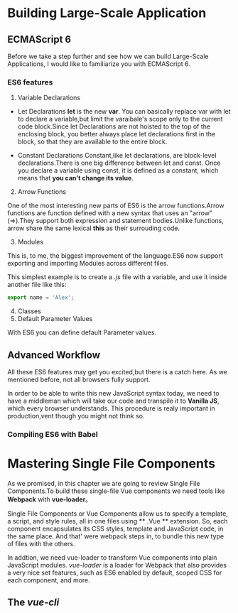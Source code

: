# Building Large-Scale Application

## ECMAScript 6
Before we take a step further and see how we can build Large-Scale Applications, I would like to familiarize you with ECMAScript 6.

### ES6 features
1. Variable Declarations
- Let Declarations
**let** is the new **var**. You can basically replace var with let to declare a variable,but limit the varaibale's scope only to the current code block.Since let Declarations are not hoisted to the top of the enclosing block, you better always place let declarations first in the block, so that they are available to the entire block.

- Constant Declarations
Constant,like let declarations, are block-level declarations.There is one big difference between let and const. Once you declare a variable using const, it is defined as a constant, which means that **you can't change its value**.

2. Arrow Functions

One of the most interesting new parts of ES6 is the arrow functions.Arrow functions are function defined with a new syntax that uses an "arrow"(=>).They support both expression and statement bodies.Unlike functions, arrow share the same lexical **this** as their surrouding code.

3. Modules

This is, to me, the biggest improvement of the language.ES6 now support exporting and importing Modules across different files.

This simplest example is to create a *.js* file with a variable, and use it inside another file like this:

```js
export name = 'Alex';
```
4. Classes
5. Default Parameter Values

With ES6 you can define default Parameter values.

## Advanced Workflow

All these ES6 features may get you excited,but there is a catch here. As we mentioned before, not all browsers fully support.

In order to be able to write this new JavaScript syntax today, we need to have a middleman which will take our code and transpile it to **Vanilla JS**, which every browser understands. This procedure is realy important in production,vent though you might not think so.

### Compiling ES6 with Babel

# Mastering Single File Components

As we promised, in this chapter we are going to review Single File Components.To build these single-file Vue components we need tools like **Webpack** with **vue-loader**。

Single File Components or Vue Components allow us to specify a template, a script, and style rules, all in one files using ** .Vue ** extension. So, each component encapsulates its CSS styles, template and JavaScript code, in the same place. And that' were webpack steps in, to bundle this new type of files with the others.

In addtion, we need vue-loader to transform Vue components into plain JavaScript modules. *vue-loader* is a loader for Webpack that also provides a very nice set features, such as ES6 enabled by default, scoped CSS for each component, and more.

## The *vue-cli*
